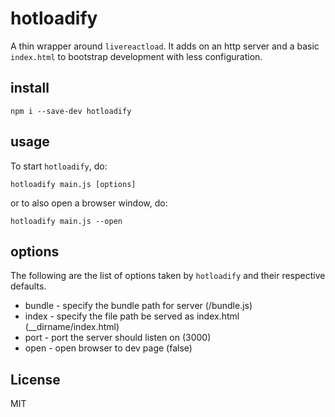 # hotloadify

A thin wrapper around `livereactload`. It adds on an http server and a
basic `index.html` to bootstrap development with less configuration.

## install

    npm i --save-dev hotloadify

## usage

To start `hotloadify`, do:

    hotloadify main.js [options]

or to also open a browser window, do:

    hotloadify main.js --open

## options

The following are the list of options taken by `hotloadify` and their
respective defaults.

- bundle - specify the bundle path for server (/bundle.js)
- index - specify the file path be served as index.html (__dirname/index.html)
- port - port the server should listen on (3000)
- open - open browser to dev page (false)

## License

MIT
